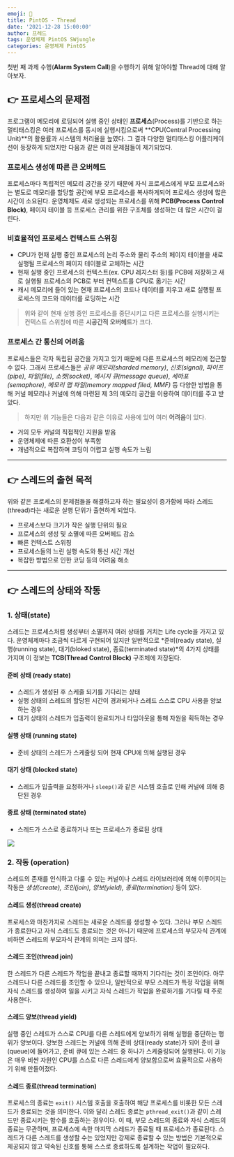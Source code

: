 ```yaml
---
emoji: 🧢
title: PintOS - Thread
date: '2021-12-28 15:00:00'
author: 프레드
tags: 운영체제 PintOS SWjungle
categories: 운영체제 PintOS
---
```


첫번 째 과제 수행(**Alarm System Call**)을 수행하기 위해 알아야할 Thread에 대해 알아보자.

## 👉 프로세스의 문제점

프로그램이 메모리에 로딩되어 실행 중인 상태인 **프로세스**(Process)를 기반으로 하는 멀티태스킹은 여러 프로세스를 동시에 실행시킴으로써 **CPU(Central Processing Unit)**의 활용률과 시스템의 처리율을 높였다. 그 결과 다양한 멀티태스킹 어플리케이션이 등장하게 되었지만 다음과 같은 여러 문제점들이 제기되었다.

### 프로세스 생성에 따른 큰 오버헤드

프로세스마다 독립적인 메모리 공간을 갖기 때문에 자식 프로세스에게 부모 프로세스와는 별도로 메모리를 할당할 공간에 부모 프로세스를 복사하게되어 프로세스 생성에 많은 시간이 소요된다. 운영체제도 새로 생성되는 프로세스를 위해 **PCB(Process Control Block)**, 페이지 테이블 등 프로세스 관리를 위한 구조체를 생성하는 데 많은 시간이 걸린다.

### 비효율적인 프로세스 컨텍스트 스위칭

- CPU가 현재 실행 중인 프로세스의 논리 주소와 물리 주소의 페이지 테이블을 새로 실행될 프로세스의 페이지 테이블로 교체하는 시간
- 현재 실행 중인 프로세스의 컨텍스트(ex. CPU 레지스터 등)를 PCB에 저장하고 새로 실행될 프로세스의 PCB로 부터 컨텍스트를 CPU로 옮기는 시간
- 캐시 메모리에 들어 있는 현재 프로세스의 코드나 데이터를 지우고 새로 실행될 프로세스의 코드와 데이터를 로딩하는 시간

> 위와 같이 현재 실행 중인 프로세스를 중단시키고 다른 프로세스를 실행시키는 컨텍스트 스위칭에 따른 **시공간적 오버헤드**가 크다.

### 프로세스 간 통신의 어려움

프로세스들은 각자 독립된 공간을 가지고 있기 때문에 다른 프로세스의 메모리에 접근할 수 없다. 그래서 프로세스들은 _공유 메모리(sharded memory)_, _신호(signal)_, _파이프(pipe)_, _파일(file)_, _소켓(socket)_, _메시지 큐(message queue)_, _세마포(semaphore)_, _메모리 맵 파일(memory mapped filed, MMF)_ 등 다양한 방법을 통해 커널 메모리나 커널에 의해 마련된 제 3의 메모리 공간을 이용하여 데이터를 주고 받았다.

> 하지만 위 기능들은 다음과 같은 이유로 사용에 있어 여러 **어려움**이 있다.

- 거의 모두 커널의 직접적인 지원을 받음
- 운영체제에 따른 호환성이 부족함
- 개념적으로 복잡하며 코딩이 어렵고 실행 속도가 느림

---

## 👉 스레드의 출현 목적

위와 같은 프로세스의 문제점들을 해결하고자 하는 필요성이 증가함에 따라 스레드 (thread)라는 새로운 실행 단위가 출현하게 되었다.

- 프로세스보다 크기가 작은 실행 단위의 필요
- 프로세스의 생성 및 소멸에 따른 오버헤드 감소
- 빠른 컨텍스트 스위칭
- 프로세스들의 느린 실행 속도와 통신 시간 개선
- 복잡한 방법으로 인한 코딩 등의 어려움 해소

---

## 👉 스레드의 상태와 작동

### 1. 상태(state)

스레드는 프로세스처럼 생성부터 소멸까지 여러 상태를 거치는 Life cycle을 가지고 있다. 운영체제마다 조금씩 다르게 구현되어 있지만 일반적으로 *준비(ready state), 실행(running state), 대기(bloked state), 종료(terminated state)*의 4가지 상태를 가지며 이 정보는 **TCB(Thread Control Block)** 구조체에 저장된다.

#### 준비 상태 (ready state)

- 스레드가 생성된 후 스케줄 되기를 기다리는 상태
- 실행 상태의 스레드의 할당된 시간이 경과되거나 스레드 스스로 CPU 사용을 양보하는 경우
- 대기 상태의 스레드가 입출력이 완료되거나 타임아웃을 통해 자원을 획득하는 경우

#### 실행 상태 (running state)

- 준비 상태의 스레드가 스케줄링 되어 현재 CPU에 의해 실행된 경우

#### 대기 상태 (blocked state)

- 스레드가 입출력을 요청하거나 `sleep()`과 같은 시스템 호출로 인해 커널에 의해 중단된 경우

#### 종료 상태 (terminated state)

- 스레드가 스스로 종료하거나 또는 프로세스가 종료된 상태

![](https://images.velog.io/images/fredkeemhaus/post/a43486be-8d60-4fa0-9c1c-39fe8cf9d060/%E1%84%89%E1%85%B3%E1%84%8F%E1%85%B3%E1%84%85%E1%85%B5%E1%86%AB%E1%84%89%E1%85%A3%E1%86%BA%202021-12-28%20%E1%84%8B%E1%85%A9%E1%84%92%E1%85%AE%204.09.02.png)

### 2. 작동 (operation)

스레드의 존재를 인식하고 다룰 수 있는 커널이나 스레드 라이브러리에 의해 이루어지는 작동은 _생성(create), 조인(join), 양보(yield), 종료(termination)_ 등이 있다.

#### 스레드 생성(thread create)

프로세스와 마찬가지로 스레드는 새로운 스레드를 생성할 수 있다. 그러나 부모 스레드가 종료한다고 자식 스레드도 종료되는 것은 아니기 때문에 프로세스의 부모자식 관계에 비하면 스레드의 부모자식 관계의 의미는 크지 않다.

#### 스레드 조인(thread join)

한 스레드가 다른 스레드가 작업을 끝내고 종료할 때까지 기다리는 것이 조인이다. 아무 스레드나 다른 스레드를 조인할 수 있으나, 일반적으로 부모 스레드가 특정 작업을 위해 자식 스레드를 생성하여 일을 시키고 자식 스레드가 작업을 완료하기를 기다릴 때 주로 사용한다.

#### 스레드 양보(thread yield)

실행 중인 스레드가 스스로 CPU를 다른 스레드에게 양보하기 위해 실행을 중단하는 행위가 양보이다. 양보한 스레드는 커널에 의해 준비 상태(ready state)가 되어 준비 큐(queue)에 들어가고, 준비 큐에 있는 스레드 중 하나가 스케줄링되어 실행된다. 이 기능은 매우 비싼 자원인 CPU를 스스로 다른 스레드에게 양보함으로써 효율적으로 사용하기 위해 만들어졌다.

#### 스레드 종료(thread termination)

프로세스의 종료는 `exit()` 시스템 호출을 호출하여 해당 프로세스를 비롯한 모든 스레드가 종료되는 것을 의미한다. 이와 달리 스레드 종료는 `pthread_exit()`과 같이 스레드만 종료시키는 함수를 호출하는 경우이다. 이 때, 부모 스레드의 종료와 자식 스레드의 종료는 무관하며, 프로세스에 속한 마지막 스레드가 종료될 때 프로세스가 종료된다. 스레드가 다른 스레드를 생성할 수는 있었지만 강제로 종료할 수 있는 방법은 기본적으로 제공되지 않고 약속된 신호를 통해 스스로 종료하도록 설계하는 작업이 필요하다.
